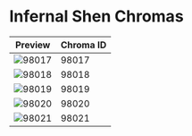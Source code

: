 # Infernal Shen Chromas

| Preview | Chroma ID |
|---------|-----------|
| ![98017](https://raw.communitydragon.org/latest/plugins/rcp-be-lol-game-data/global/default/v1/champion-chroma-images/98/98017.png) | 98017 |
| ![98018](https://raw.communitydragon.org/latest/plugins/rcp-be-lol-game-data/global/default/v1/champion-chroma-images/98/98018.png) | 98018 |
| ![98019](https://raw.communitydragon.org/latest/plugins/rcp-be-lol-game-data/global/default/v1/champion-chroma-images/98/98019.png) | 98019 |
| ![98020](https://raw.communitydragon.org/latest/plugins/rcp-be-lol-game-data/global/default/v1/champion-chroma-images/98/98020.png) | 98020 |
| ![98021](https://raw.communitydragon.org/latest/plugins/rcp-be-lol-game-data/global/default/v1/champion-chroma-images/98/98021.png) | 98021 |